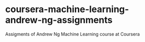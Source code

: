 # coursera-machine-learning-andrew-ng-assignments
Assigments of Andrew Ng Machine Learning course at Coursera
